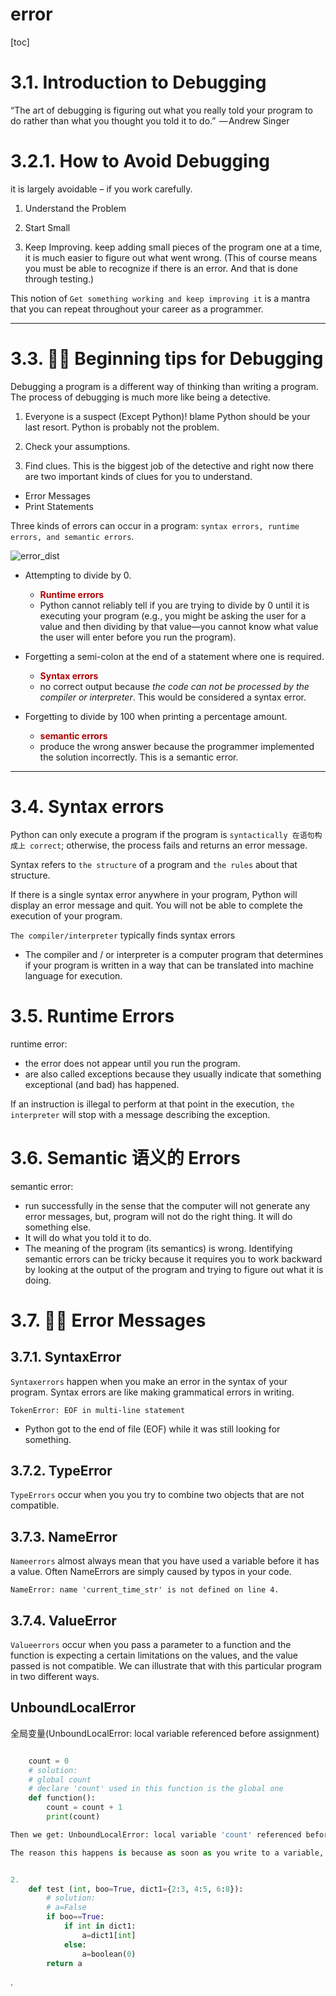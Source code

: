 
# error

[toc]

# 3.1. Introduction to Debugging

“The art of debugging is figuring out what you really told your program to do rather than what you thought you told it to do.”  — Andrew Singer

# 3.2.1. How to Avoid Debugging
it is largely avoidable – if you work carefully.

1. Understand the Problem

2. Start Small

3. Keep Improving. keep adding small pieces of the program one at a time, it is much easier to figure out what went wrong. (This of course means you must be able to recognize if there is an error. And that is done through testing.)

This notion of `Get something working and keep improving it` is a mantra that you can repeat throughout your career as a programmer.

---

# 3.3. 👩‍💻 Beginning tips for Debugging
Debugging a program is a different way of thinking than writing a program. The process of debugging is much more like being a detective.

1. Everyone is a suspect (Except Python)! blame Python should be your last resort. Python is probably not the problem.

2. Check your assumptions.

3. Find clues. This is the biggest job of the detective and right now there are two important kinds of clues for you to understand.
  - Error Messages
  - Print Statements


Three kinds of errors can occur in a program: `syntax errors, runtime errors, and semantic errors`.

![error_dist](https://i.imgur.com/Fnm7NNP.png)

- Attempting to divide by 0.
  - **<font color=blur> Runtime errors </font>**
  - Python cannot reliably tell if you are trying to divide by 0 until it is executing your program (e.g., you might be asking the user for a value and then dividing by that value—you cannot know what value the user will enter before you run the program).

- Forgetting a semi-colon at the end of a statement where one is required.
  - **<font color=blur> Syntax errors </font>**
  - no correct output because *the code can not be processed by the compiler or interpreter*. This would be considered a syntax error.

- Forgetting to divide by 100 when printing a percentage amount.
  - **<font color=blur> semantic errors </font>**
  - produce the wrong answer because the programmer implemented the solution incorrectly. This is a semantic error.

---

# 3.4. Syntax errors
Python can only execute a program if the program is `syntactically 在语句构成上 correct`; otherwise, the process fails and returns an error message.

Syntax refers to `the structure` of a program and `the rules` about that structure.

If there is a single syntax error anywhere in your program, Python will display an error message and quit. You will not be able to complete the execution of your program.


`The compiler/interpreter` typically finds syntax errors
- The compiler and / or interpreter is a computer program that determines if your program is written in a way that can be translated into machine language for execution.



# 3.5. Runtime Errors
runtime error:
- the error does not appear until you run the program.
- are also called exceptions because they usually indicate that something exceptional (and bad) has happened.

If an instruction is illegal to perform at that point in the execution, `the interpreter` will stop with a message describing the exception.


# 3.6. Semantic 语义的 Errors
semantic error:
- run successfully in the sense that the computer will not generate any error messages, but, program will not do the right thing. It will do something else.
- It will do what you told it to do.
- The meaning of the program (its semantics) is wrong. Identifying semantic errors can be tricky because it requires you to work backward by looking at the output of the program and trying to figure out what it is doing.


# 3.7. 👩‍💻 Error Messages

## 3.7.1. SyntaxError
`Syntaxerrors` happen when you make an error in the syntax of your program. Syntax errors are like making grammatical errors in writing.

`TokenError: EOF in multi-line statement`
- Python got to the end of file (EOF) while it was still looking for something.

## 3.7.2. TypeError

`TypeErrors` occur when you you try to combine two objects that are not compatible.

## 3.7.3. NameError
`Nameerrors` almost always mean that you have used a variable before it has a value. Often NameErrors are simply caused by typos in your code.

`NameError: name 'current_time_str' is not defined on line 4.`

## 3.7.4. ValueError
`Valueerrors` occur when you pass a parameter to a function and the function is expecting a certain limitations on the values, and the value passed is not compatible. We can illustrate that with this particular program in two different ways.


## UnboundLocalError

全局变量(UnboundLocalError: local variable referenced before assignment)

```py

    count = 0
    # solution:
    # global count
    # declare 'count' used in this function is the global one
    def function():
        count = count + 1
        print(count)

Then we get: UnboundLocalError: local variable 'count' referenced before assignment

The reason this happens is because as soon as you write to a variable, that variable is automatically local to the function.


2.
    def test (int, boo=True, dict1={2:3, 4:5, 6:8}):
        # solution:
        # a=False
        if boo==True:
            if int in dict1:
                a=dict1[int]
            else:
                a=boolean(0)
        return a

```














.
